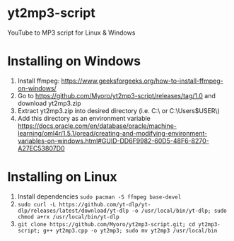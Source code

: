 # yt2mp3-script
YouTube to MP3 script for Linux &amp; Windows

# Installing on Windows
1. Install ffmpeg: https://www.geeksforgeeks.org/how-to-install-ffmpeg-on-windows/
2. Go to https://github.com/Myoro/yt2mp3-script/releases/tag/1.0 and download yt2mp3.zip
3. Extract yt2mp3.zip into desired directory (i.e. C:\ or C:\Users\$USER\\)
4. Add this directory as an environment variable https://docs.oracle.com/en/database/oracle/machine-learning/oml4r/1.5.1/oread/creating-and-modifying-environment-variables-on-windows.html#GUID-DD6F9982-60D5-48F6-8270-A27EC53807D0

# Installing on Linux
1. Install dependencies `sudo pacman -S ffmpeg base-devel`
2. `sudo curl -L https://github.com/yt-dlp/yt-dlp/releases/latest/download/yt-dlp -o /usr/local/bin/yt-dlp; sudo chmod a+rx /usr/local/bin/yt-dlp`
3. `git clone https://github.com/Myoro/yt2mp3-script.git; cd yt2mp3-script; g++ yt2mp3.cpp -o yt2mp3; sudo mv yt2mp3 /usr/local/bin`
